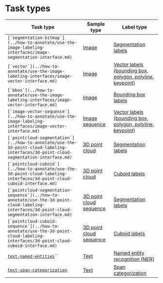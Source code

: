 # Task types

| Task type                                                                                                                                        | Sample type                                                      | Label type                                                                                                                       |
| ------------------------------------------------------------------------------------------------------------------------------------------------ | ---------------------------------------------------------------- | -------------------------------------------------------------------------------------------------------------------------------- |
| ``[`segmentation-bitmap`](../how-to-annotate/use-the-image-labeling-interfaces/image-segmentation-interface.md)``                                | [Image](sample-types/#image)                                     | [Segmentation labels](label-types.md#segmentation-labels)                                                                        |
| ``[`vector`](../how-to-annotate/use-the-image-labeling-interfaces/image-vector-interface.md)``                                                   | [Image](sample-types/#image)                                     | [Vector labels (bounding box, polygon, polyline, keypoint)](label-types.md#vector-labels-bounding-box-polygon-polyline-keypoint) |
| ``[`bbox`](../how-to-annotate/use-the-image-labeling-interfaces/image-vector-interface.md)``                                                     | [Image](sample-types/#image)                                     | [Bounding box labels](label-types.md#vector-labels-bounding-box-polygon-polyline-keypoint)                                       |
| ``[`image-vector-sequence`](../how-to-annotate/use-the-image-labeling-interfaces/image-vector-interface.md)``                                    | [Image sequence](sample-types/#image-sequence)                   | [Vector labels (bounding box, polygon, polyline, keypoint)](label-types.md#vector-labels-bounding-box-polygon-polyline-keypoint) |
| ``[`pointcloud-segmentation`](../how-to-annotate/use-the-3d-point-cloud-labeling-interfaces/3d-point-cloud-segmentation-interface.md)``          | [3D point cloud](sample-types/#3d-point-cloud)                   | [Segmentation labels](label-types.md#segmentation-labels-2)                                                                      |
| ``[`pointcloud-cuboid`](../how-to-annotate/use-the-3d-point-cloud-labeling-interfaces/3d-point-cloud-cuboid-interface.md)``                      | [3D point cloud](sample-types/#3d-point-cloud)                   | [Cuboid labels](label-types.md#cuboid-labels)                                                                                    |
| ``[`pointcloud-segmentation-sequence`](../how-to-annotate/use-the-3d-point-cloud-labeling-interfaces/3d-point-cloud-segmentation-interface.md)`` | [3D point cloud sequence](sample-types/#3d-point-cloud-sequence) | [Segmentation labels](label-types.md#segmentation-labels-3)                                                                      |
| ``[`pointcloud-cuboid-sequence`](../how-to-annotate/use-the-3d-point-cloud-labeling-interfaces/3d-point-cloud-cuboid-interface.md)``             | [3D point cloud sequence](sample-types/#3d-point-cloud-sequence) | [Cuboid labels](label-types.md#cuboid-labels-1)                                                                                  |
| [`text-named-entities`](../how-to-annotate/use-the-text-labeling-interfaces/text-named-entities-interface.md)``                                  | [Text](sample-types/#text)                                       | [Named entity recognition (NER)](label-types.md#named-entity-recognition-and-span-categorization)                                |
| [`text-span-categorization`](../how-to-annotate/use-the-text-labeling-interfaces/text-span-categorization-interface.md)                          | [Text](sample-types/#text)                                       | [Span categorization](label-types.md#named-entity-recognition-and-span-categorization)                                           |
